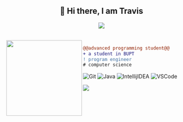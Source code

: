 <h2 align="center"> 👋 Hi there, I am Travis </h2>

<div align="center">
  <img src="https://github-readme-stats.vercel.app/api?username=TravisRoad&show_icons=true&theme=radical" />
  <p>
  </p>
</div>

<br>

<!-- <p><img align="center" src="https://github-readme-stats.vercel.app/api/wakatime?username=TravisRoad&layout=compact&theme=radical" /></p> -->

<img align="left" height="200" src="https://media.giphy.com/media/ao9DUiTKH60XS/giphy.gif"/>

```diff
@@advanced programming student@@
+ a student in BUPT 
! program engineer
# computer science
```

<!--START_SECTION:waka-->
<!--END_SECTION:waka-->

![Git](https://img.shields.io/badge/-Git-000?&logo=git&logoColor=F05032)
![Java](https://img.shields.io/badge/-Java-000?&logo=Java&logoColor=C21325)
![IntellijIDEA](https://img.shields.io/badge/-Intellij%20IDEA-000?&logo=Intellij%20IDEA&logoColor=FC444F)
![VSCode](https://img.shields.io/badge/-VSCode-000?&logo=Visual%20Studio%20Code&logoColor=007ACC)

<img src="https://komarev.com/ghpvc/?username=TravisRoad&color=gray">
